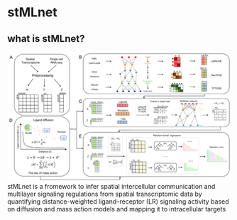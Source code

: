 # stMLnet
## what is stMLnet?
![image](https://github.com/SunXQlab/stMLnet/blob/main/overview_stMLnet.png)
stMLnet is a fromework to infer spatial intercellular communication and multilayer signaling regulations from spatial transcriptomic data by quantifying distance-weighted ligand–receptor (LR) signaling  activity based on diffusion and mass action models and mapping it to intracellular targets
